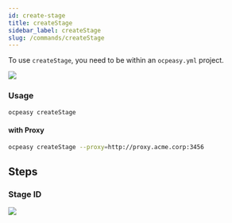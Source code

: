 ```yaml
---
id: create-stage
title: createStage
sidebar_label: createStage
slug: /commands/createStage
---
```


To use `createStage`, you need to be within an `ocpeasy.yml` project.

<img src='/img/create-stage/ocpeasy-project.png' class='shadow' />

### Usage

```bash
ocpeasy createStage
```

#### with Proxy

```bash
ocpeasy createStage --proxy=http://proxy.acme.corp:3456
```


## Steps

### Stage ID

<img src='/img/create-stage/create-stage-id.png' class='shadow' />
